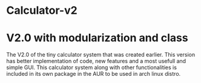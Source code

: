# Calculator-v2
V2.0 with modularization and class
=======
The V2.0 of the tiny calculator system that was created earlier.
This version has better implementation of code, new features and a most usefull and simple GUI.
This calculator system along with other functionalities is included in its own package in the AUR to be used in arch linux distro.

